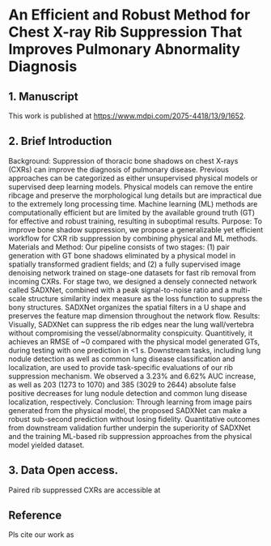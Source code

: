 # An Efficient and Robust Method for Chest X-ray Rib Suppression That Improves Pulmonary Abnormality Diagnosis

## 1. Manuscript
This work is published at https://www.mdpi.com/2075-4418/13/9/1652.

## 2. Brief Introduction
Background: Suppression of thoracic bone shadows on chest X-rays (CXRs) can improve the diagnosis of pulmonary disease. Previous approaches can be categorized as either unsupervised physical models or supervised deep learning models. Physical models can remove the entire ribcage and preserve the morphological lung details but are impractical due to the extremely long processing time. Machine learning (ML) methods are computationally efficient but are limited by the available ground truth (GT) for effective and robust training, resulting in suboptimal results. Purpose: To improve bone shadow suppression, we propose a generalizable yet efficient workflow for CXR rib suppression by combining physical and ML methods. Materials and Method: Our pipeline consists of two stages: (1) pair generation with GT bone shadows eliminated by a physical model in spatially transformed gradient fields; and (2) a fully supervised image denoising network trained on stage-one datasets for fast rib removal from incoming CXRs. For stage two, we designed a densely connected network called SADXNet, combined with a peak signal-to-noise ratio and a multi-scale structure similarity index measure as the loss function to suppress the bony structures. SADXNet organizes the spatial filters in a U shape and preserves the feature map dimension throughout the network flow. Results: Visually, SADXNet can suppress the rib edges near the lung wall/vertebra without compromising the vessel/abnormality conspicuity. Quantitively, it achieves an RMSE of ~0
 compared with the physical model generated GTs, during testing with one prediction in <1 s. Downstream tasks, including lung nodule detection as well as common lung disease classification and localization, are used to provide task-specific evaluations of our rib suppression mechanism. We observed a 3.23% and 6.62% AUC increase, as well as 203 (1273 to 1070) and 385 (3029 to 2644) absolute false positive decreases for lung nodule detection and common lung disease localization, respectively. Conclusion: Through learning from image pairs generated from the physical model, the proposed SADXNet can make a robust sub-second prediction without losing fidelity. Quantitative outcomes from downstream validation further underpin the superiority of SADXNet and the training ML-based rib suppression approaches from the physical model yielded dataset.
 
 ## 3. Data Open access.
 Paired rib suppressed CXRs are accessible at 
 
 ## Reference
 Pls cite our work as 
 
